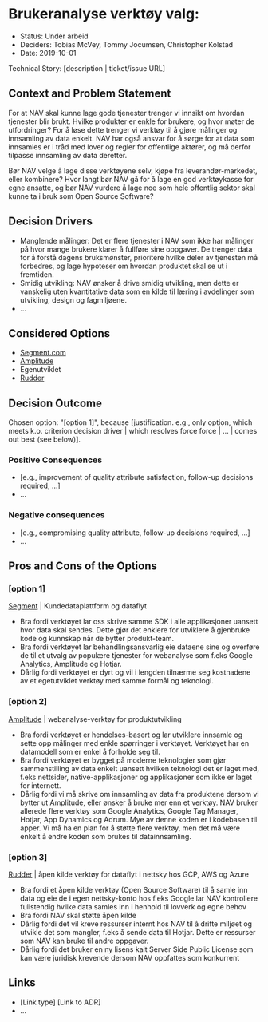 # Brukeranalyse verktøy valg:

* Status: Under arbeid
* Deciders: Tobias McVey, Tommy Jocumsen, Christopher Kolstad
* Date: 2019-10-01

Technical Story: [description | ticket/issue URL] <!-- optional -->

## Context and Problem Statement

For at NAV skal kunne lage gode tjenester trenger vi innsikt om hvordan tjenester blir brukt. Hvilke produkter er enkle for brukere, og hvor møter de utfordringer? For å løse dette trenger vi verktøy til å gjøre målinger og innsamling av data enkelt. NAV har også ansvar for å sørge for at data som innsamles er i tråd med lover og regler for offentlige aktører, og må derfor tilpasse innsamling av data deretter.

Bør NAV velge å lage disse verktøyene selv, kjøpe fra leverandør-markedet, eller kombinere? Hvor langt bør NAV gå for å lage en god verktøykasse for egne ansatte, og bør NAV vurdere å lage noe som hele offentlig sektor skal kunne ta i bruk som Open Source Software? 

## Decision Drivers <!-- optional -->

* Manglende målinger: Det er flere tjenester i NAV som ikke har målinger på hvor mange brukere klarer å fullføre sine oppgaver. De trenger data for å forstå dagens bruksmønster, prioritere hvilke deler av tjenesten må forbedres, og lage hypoteser om hvordan produktet skal se ut i fremtiden.
* Smidig utvikling: NAV ønsker å drive smidig utvikling, men dette er vanskelig uten kvantitative data som en kilde til læring i avdelinger som utvikling, design og fagmiljøene.
* … <!-- numbers of drivers can vary -->

## Considered Options

* [Segment.com](https://segment.com)
* [Amplitude](https://amplitude.com)
* Egenutviklet
* [Rudder](https://github.com/rudderlabs/rudder-server)

## Decision Outcome

Chosen option: "[option 1]", because [justification. e.g., only option, which meets k.o. criterion decision driver | which resolves force force | … | comes out best (see below)].

### Positive Consequences <!-- optional -->

* [e.g., improvement of quality attribute satisfaction, follow-up decisions required, …]
* …

### Negative consequences <!-- optional -->

* [e.g., compromising quality attribute, follow-up decisions required, …]
* …

## Pros and Cons of the Options <!-- optional -->

### [option 1]

[Segment](https://segment.com) | Kundedataplattform og dataflyt

* Bra fordi verktøyet lar oss skrive samme SDK i alle applikasjoner uansett hvor data skal sendes. Dette gjør det enklere for utviklere å gjenbruke kode og kunnskap når de bytter produkt-team.
* Bra fordi verktøyet lar behandlingsansvarlig eie dataene sine og overføre de til et utvalg av populære tjenester for webanalyse som f.eks Google Analytics, Amplitude og Hotjar.
* Dårlig fordi verktøyet er dyrt og vil i lengden tilnærme seg kostnadene av et egetutviklet verktøy med samme formål og teknologi.

### [option 2]

[Amplitude](https://amplitude.com) | webanalyse-verktøy for produktutvikling

* Bra fordi verktøyet er hendelses-basert og lar utviklere innsamle og sette opp målinger med enkle spørringer i verktøyet. Verktøyet har en datamodell som er enkel å forholde seg til.
* Bra fordi verktøyet er bygget på moderne teknologier som gjør sammenstilling av data enkelt uansett hvilken teknologi det er laget med, f.eks nettsider, native-applikasjoner og applikasjoner som ikke er laget for internett.
* Dårlig fordi vi må skrive om innsamling av data fra produktene dersom vi bytter ut Amplitude, eller ønsker å bruke mer enn et verktøy. NAV bruker allerede flere verktøy som Google Analytics, Google Tag Manager, Hotjar, App Dynamics og Adrum. Mye av denne koden er i kodebasen til apper. Vi må ha en plan for å støtte flere verktøy, men det må være enkelt å endre koden som brukes til datainnsamling.

### [option 3]

[Rudder](https://github.com/rudderlabs/rudder-server) | åpen kilde verktøy for dataflyt i nettsky hos GCP, AWS og Azure

* Bra fordi et åpen kilde verktøy (Open Source Software) til å samle inn data og eie de i egen nettsky-konto hos f.eks Google lar NAV kontrollere fullstendig hvilke data samles inn i henhold til lovverk og egne behov
* Bra fordi NAV skal støtte åpen kilde 
* Dårlig fordi det vil kreve ressurser internt hos NAV til å drifte miljøet og utvikle det som mangler, f.eks å sende data til Hotjar. Dette er ressurser som NAV kan bruke til andre oppgaver.
* Dårlig fordi det bruker en ny lisens kalt Server Side Public License som kan være juridisk krevende dersom NAV oppfattes som konkurrent

## Links <!-- optional -->

* [Link type] [Link to ADR] <!-- example: Refined by [ADR-0005](0005-example.md) -->
* … <!-- numbers of links can vary -->

